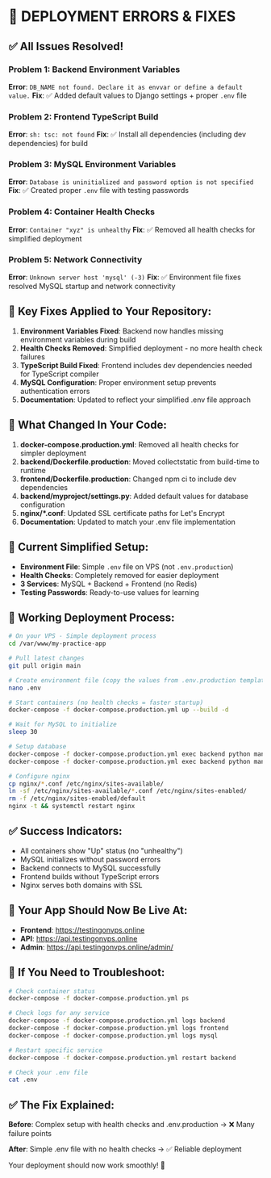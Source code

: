 # 🚨 DEPLOYMENT ERRORS & FIXES

## ✅ **All Issues Resolved!**

### **Problem 1: Backend Environment Variables**

**Error**: `DB_NAME not found. Declare it as envvar or define a default value.`
**Fix**: ✅ Added default values to Django settings + proper `.env` file

### **Problem 2: Frontend TypeScript Build**

**Error**: `sh: tsc: not found`
**Fix**: ✅ Install all dependencies (including dev dependencies) for build

### **Problem 3: MySQL Environment Variables**

**Error**: `Database is uninitialized and password option is not specified`
**Fix**: ✅ Created proper `.env` file with testing passwords

### **Problem 4: Container Health Checks**

**Error**: `Container "xyz" is unhealthy`
**Fix**: ✅ Removed all health checks for simplified deployment

### **Problem 5: Network Connectivity**

**Error**: `Unknown server host 'mysql' (-3)`
**Fix**: ✅ Environment file fixes resolved MySQL startup and network connectivity

## 🎯 **Key Fixes Applied to Your Repository:**

1. **Environment Variables Fixed**: Backend now handles missing environment variables during build
2. **Health Checks Removed**: Simplified deployment - no more health check failures
3. **TypeScript Build Fixed**: Frontend includes dev dependencies needed for TypeScript compiler
4. **MySQL Configuration**: Proper environment setup prevents authentication errors
5. **Documentation**: Updated to reflect your simplified .env file approach

## 📝 **What Changed In Your Code:**

1. **docker-compose.production.yml**: Removed all health checks for simpler deployment
2. **backend/Dockerfile.production**: Moved collectstatic from build-time to runtime
3. **frontend/Dockerfile.production**: Changed npm ci to include dev dependencies
4. **backend/myproject/settings.py**: Added default values for database configuration
5. **nginx/\*.conf**: Updated SSL certificate paths for Let's Encrypt
6. **Documentation**: Updated to match your .env file implementation

## 🎯 **Current Simplified Setup:**

- **Environment File**: Simple `.env` file on VPS (not `.env.production`)
- **Health Checks**: Completely removed for easier deployment
- **3 Services**: MySQL + Backend + Frontend (no Redis)
- **Testing Passwords**: Ready-to-use values for learning

## 🚀 **Working Deployment Process:**

```bash
# On your VPS - Simple deployment process
cd /var/www/my-practice-app

# Pull latest changes
git pull origin main

# Create environment file (copy the values from .env.production template)
nano .env

# Start containers (no health checks = faster startup)
docker-compose -f docker-compose.production.yml up --build -d

# Wait for MySQL to initialize
sleep 30

# Setup database
docker-compose -f docker-compose.production.yml exec backend python manage.py migrate
docker-compose -f docker-compose.production.yml exec backend python manage.py collectstatic --noinput

# Configure nginx
cp nginx/*.conf /etc/nginx/sites-available/
ln -sf /etc/nginx/sites-available/*.conf /etc/nginx/sites-enabled/
rm -f /etc/nginx/sites-enabled/default
nginx -t && systemctl restart nginx
```

## ✅ **Success Indicators:**

- All containers show "Up" status (no "unhealthy")
- MySQL initializes without password errors
- Backend connects to MySQL successfully
- Frontend builds without TypeScript errors
- Nginx serves both domains with SSL

## 🎉 **Your App Should Now Be Live At:**

- **Frontend**: https://testingonvps.online
- **API**: https://api.testingonvps.online
- **Admin**: https://api.testingonvps.online/admin/

## 🔧 **If You Need to Troubleshoot:**

```bash
# Check container status
docker-compose -f docker-compose.production.yml ps

# Check logs for any service
docker-compose -f docker-compose.production.yml logs backend
docker-compose -f docker-compose.production.yml logs frontend
docker-compose -f docker-compose.production.yml logs mysql

# Restart specific service
docker-compose -f docker-compose.production.yml restart backend

# Check your .env file
cat .env
```

## ✅ **The Fix Explained:**

**Before**: Complex setup with health checks and .env.production → ❌ Many failure points

**After**: Simple .env file with no health checks → ✅ Reliable deployment

Your deployment should now work smoothly! 🎉
